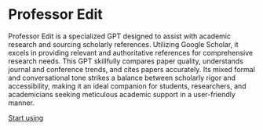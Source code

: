 # Professor Edit

Professor Edit is a specialized GPT designed to assist with academic research and sourcing scholarly references. Utilizing Google Scholar, it excels in providing relevant and authoritative references for comprehensive research needs. This GPT skillfully compares paper quality, understands journal and conference trends, and cites papers accurately. Its mixed formal and conversational tone strikes a balance between scholarly rigor and accessibility, making it an ideal companion for students, researchers, and academicians seeking meticulous academic support in a user-friendly manner.

[Start using](https://chat.openai.com/g/g-ZMWJ6RG8h-professor-edit)